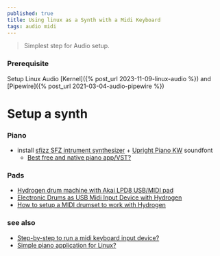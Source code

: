 ```yaml
---
published: true
title: Using linux as a Synth with a Midi Keyboard
tags: audio midi
---
```

> Simplest step for Audio setup.

### Prerequisite

Setup Linux Audio [Kernel]({% post_url 2023-11-09-linux-audio %}) and  [Pipewire]({% post_url 2021-03-04-audio-pipewire %})

# Setup a synth

### Piano
- install [sfizz SFZ intrument synthesizer](https://freepats.zenvoid.org/links.html) + [Upright Piano KW](https://freepats.zenvoid.org/Piano/acoustic-grand-piano.html) soundfont
	- [Best free and native piano app/VST?](https://www.reddit.com/r/linuxaudio/comments/s6xwow/best_free_and_native_piano_appvst/)

### Pads
- [Hydrogen drum machine with Akai LPD8 USB/MIDI pad](https://www.youtube.com/watch?v=jrHYHjIRBt4)
- [Electronic Drums as USB Midi Input Device with Hydrogen](https://www.youtube.com/watch?v=SvBweh5CoEw)
- [How to setup a MIDI drumset to work with Hydrogen ](https://www.youtube.com/watch?v=BgOHtm0Sj5o)


### see also
- [Step-by-step to run a midi keyboard input device?](https://askubuntu.com/questions/147052/step-by-step-to-run-a-midi-keyboard-input-device-12-04)
- [Simple piano application for Linux?](https://www.reddit.com/r/linuxaudio/comments/gxcxdq/simple_piano_application_for_linux/)

